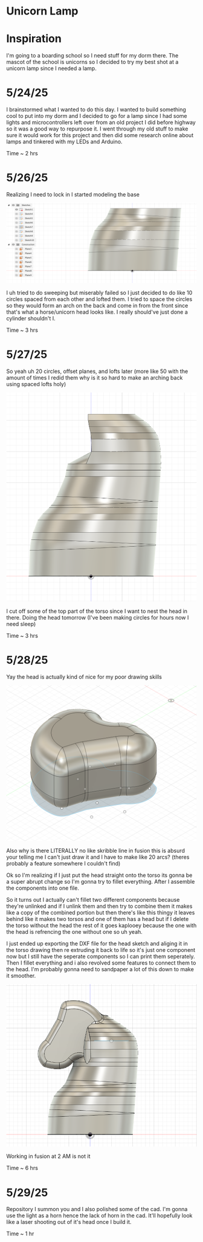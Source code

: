 # Unicorn Lamp

# Inspiration
I'm going to a boarding school so I need stuff for my dorm there. The mascot of the school is unicorns so I decided to try my best shot at a unicorn lamp since I needed a lamp.

# 5/24/25
I brainstormed what I wanted to do this day. I wanted to build something cool to put into my dorm and I decided to go for a lamp since I had some lights and microcontrollers left over from an old project I did before highway so it was a good way to repurpose it. I went through my old stuff to make sure it would work for this project and then did some research online about lamps and tinkered with my LEDs and Arduino.

Time ~ 2 hrs

# 5/26/25
Realizing I need to lock in I started modeling the base

![image](https://github.com/Hobonker/Unicorn-Lamp-Highway/blob/main/Images/Torso%20Bottom.png)

I uh tried to do sweeping but miserably failed so I just decided to do like 10 circles spaced from each other and lofted them. I tried to space the circles so they would form an arch on the back and come in from the front since that's what a horse/unicorn head looks like. I really should've just done a cylinder shouldn't I.

Time ~ 3 hrs

# 5/27/25
So yeah uh 20 circles, offset planes, and lofts later (more like 50 with the amount of times I redid them why is it so hard to make an arching back using spaced lofts holy)

![image](https://github.com/Hobonker/Unicorn-Lamp-Highway/blob/main/Images/Lamp%20Torso.png)

I cut off some of the top part of the torso since I want to nest the head in there. Doing the head tomorrow (I've been making circles for hours now I need sleep)

Time ~ 3 hrs

# 5/28/25 
Yay the head is actually kind of nice for my poor drawing skills

![image](https://github.com/Hobonker/Unicorn-Lamp-Highway/blob/main/Images/Lamp%20Head.png)

Also why is there LITERALLY no like skribble line in fusion this is absurd your telling me I can't just draw it and I have to make like 20 arcs? (theres probably a feature somewhere I couldn't find)

Ok so I'm realizing if I just put the head straight onto the torso its gonna be a super abrupt change so I'm gonna try to fillet everything. After I assemble the components into one file.

So it turns out I actually can't fillet two different components because they're unlinked and if I unlink them and then try to combine them it makes like a copy of the combined portion but then there's like this thingy it leaves behind like it makes two torsos and one of them has a head but if I delete the torso without the head the rest of it goes kaplooey because the one with the head is refrencing the one without one so uh yeah.

I just ended up exporting the DXF file for the head sketch and aliging it in the torso drawing then re extruding it back to life so it's just one component now but I still have the seperate components so I can print them seperately. Then I fillet everything and i also revolved some features to connect them to the head. I'm probably gonna need to sandpaper a lot of this down to make it smoother.

![image](https://github.com/Hobonker/Unicorn-Lamp-Highway/blob/main/Images/unicornlampbody.png)

Working in fusion at 2 AM is not it

Time ~ 6 hrs

# 5/29/25

Repository I summon you and I also polished some of the cad. I'm gonna use the light as a horn hence the lack of horn in the cad. It'll hopefully look like a laser shooting out of it's head once I build it.

Time ~ 1 hr
